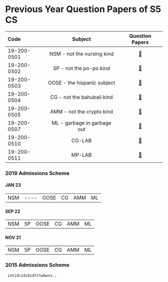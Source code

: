 # Previous Year Question Papers of S5 CS

<div align="center">  
  
| Code |  Subject | Question Papers|
|:--|:---:|:---:|
|19-200-0501|NSM - not the nursing kind |[:open_file_folder:](/pyq/NSM )|
|19-200-0502|SP - not the po-po kind|[:open_file_folder:](/pyq/SP )|
|19-200-0503|OOSE - the hispanic subject |[:open_file_folder:](/pyq/OOSE )|
|19-200-0504|CG - not the bahubali kind|[:open_file_folder:](/pyq/CG )|
|19-200-0505|AMM - not the crypto kind|[:open_file_folder:](/pyq/AMM/ )|
|19-200-0507|ML - garbage in garbage out|[:open_file_folder:](/pyq/ML )|
|19-200-0510|CG-LAB|[:open_file_folder:](/pyq/ )|
|19-200-0511|MP-LAB|[:open_file_folder:](/pyq/ )|

</div>

### 2019 Admissions Scheme

#### JAN 23
|||||||
|:---:|:---:|:---:|:---:|:---:|:---:|
|NSM|----|OOSE|CG|AMM|ML|

#### SEP 22
|||||||
|:---:|:---:|:---:|:---:|:---:|:---:|
|NSM|SP|OOSE|CG|AMM|ML|

#### NOV 21
|||||||
|:---:|:---:|:---:|:---:|:---:|:---:|
|NSM|SP|OOSE|CG|AMM|ML|

### 2015 Admissions Scheme

``` intidcidcbidtttwbwss..```

<!--- its not that i dont care , i do care but i dont think the time will be well spend,so ...
-->
